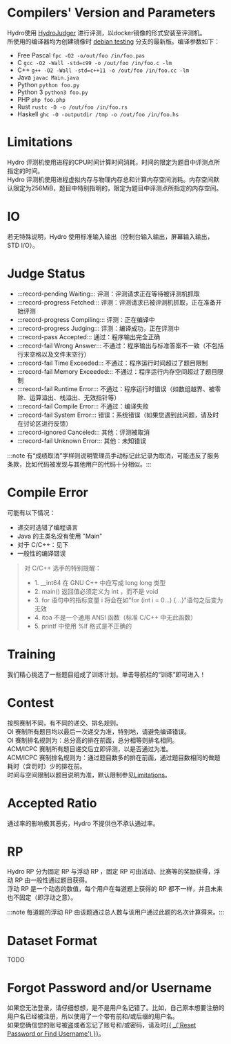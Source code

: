 # Compilers' Version and Parameters

Hydro使用 [HydroJudger](https://github.com/hydro-dev/HydroJudger) 进行评测，以docker镜像的形式安装至评测机。  
所使用的编译器均为创建镜像时 [debian testing](https://wiki.debian.org/DebianTesting) 分支的最新版。编译参数如下：  

- Free Pascal `fpc -O2 -o/out/foo /in/foo.pas`  
- C `gcc -O2 -Wall -std=c99 -o /out/foo /in/foo.c -lm`  
- C++ `g++ -O2 -Wall -std=c++11 -o /out/foo /in/foo.cc -lm`  
- Java `javac Main.java`  
- Python `python foo.py`  
- Python 3 `python3 foo.py`  
- PHP `php foo.php`  
- Rust `rustc -O -o /out/foo /in/foo.rs`  
- Haskell `ghc -O -outputdir /tmp -o /out/foo /in/foo.hs`  

# Limitations

Hydro 评测机使用进程的CPU时间计算时间消耗，时间的限定为题目中评测点所指定的时间。  
Hydro 评测机使用进程虚拟内存与物理内存总和计算内存空间消耗。内存空间默认限定为256MiB，题目中特别指明的，限定为题目中评测点所指定的内存空间。  

# IO

若无特殊说明，Hydro 使用标准输入输出（控制台输入输出，屏幕输入输出，STD I/O）。  

# Judge Status

- :::record-pending Waiting::: 评测：评测请求正在等待被评测机抓取  
- :::record-progress Fetched::: 评测：评测请求已被评测机抓取，正在准备开始评测  
- :::record-progress Compiling::: 评测：正在编译中  
- :::record-progress Judging::: 评测：编译成功，正在评测中  
- :::record-pass Accepted::: 通过：程序输出完全正确  
- :::record-fail Wrong Answer::: 不通过：程序输出与标准答案不一致（不包括行末空格以及文件末空行）  
- :::record-fail Time Exceeded::: 不通过：程序运行时间超过了题目限制  
- :::record-fail Memory Exceeded::: 不通过：程序运行内存空间超过了题目限制  
- :::record-fail Runtime Error::: 不通过：程序运行时错误（如数组越界、被零除、运算溢出、栈溢出、无效指针等）  
- :::record-fail Compile Error::: 不通过：编译失败  
- :::record-fail System Error::: 错误：系统错误（如果您遇到此问题，请及时在讨论区进行反馈）  
- :::record-ignored Canceled::: 其他：评测被取消  
- :::record-fail Unknown Error::: 其他：未知错误  

:::note 有“成绩取消”字样则说明管理员手动标记此记录为取消，可能违反了服务条款，比如代码被发现与其他用户的代码十分相似。:::

# Compile Error

可能有以下情况：

- 递交时选错了编程语言  
- Java 的主类名没有使用 "Main"  
- 对于 C/C++：见下  
- 一般性的编译错误  

<blockquote class="warn">
    <p>对 C/C++ 选手的特别提醒：</p>
    <ul>
        <li>1. __int64 在 GNU C++ 中应写成 long long 类型</li>
        <li>2. main() 返回值必须定义为 int ，而不是 void</li>
        <li>3. for 语句中的指标变量 i 将会在如"for (int i = 0...) {...}"语句之后变为无效</li>
        <li>4. itoa 不是一个通用 ANSI 函数（标准 C/C++ 中无此函数）</li>
        <li>5. printf 中使用 %lf 格式是不正确的</li>
    </ul>
</blockquote>

# Training

我们精心挑选了一些题目组成了训练计划。单击导航栏的“训练”即可进入！

# Contest

按照赛制不同，有不同的递交、排名规则。  
OI 赛制所有题目均以最后一次递交为准，特别地，请避免编译错误。  
OI 赛制排名规则为：总分高的排在前面，总分相等则排名相同。  
ACM/ICPC 赛制所有题目递交后立即评测，以是否通过为准。  
ACM/ICPC 赛制排名规则为：通过题目数多的排在前面，通过题目数相同的做题耗时（含罚时）少的排在前。  
时间与空间限制以题目说明为准，默认限制参见[Limitations](#Limits)。  

# Accepted Ratio

通过率的影响极其恶劣，Hydro 不提供也不承认通过率。  

# RP

Hydro RP 分为固定 RP 与浮动 RP ，固定 RP 可由活动、比赛等的奖励获得，浮动 RP 由一般性通过题目获得。  
浮动 RP 是一个动态的数值，每个用户在每道题上获得的 RP 都不一样，并且未来也不固定（即浮动之意）。  

:::note 每道题的浮动 RP 由该题通过总人数与该用户通过此题的名次计算得来。:::

# Dataset Format

TODO

# Forgot Password and/or Username

如果您无法登录，请仔细想想，是不是用户名记错了。比如，自己原本想要注册的用户名已经被注册，所以使用了一个带有前和/或后缀的用户名。  
如果您确信您的账号被盗或者忘记了账号和/或密码，请及时[{{ _('Reset Password or Find Username') }}](/lostpass)。  
